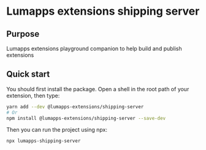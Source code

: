 # Lumapps extensions shipping server


## Purpose
Lumapps extensions playground companion to help build and publish extensions

## Quick start
You should first install the package.
Open a shell in the root path of your extension, then type:
```bash
yarn add --dev @lumapps-extensions/shipping-server
# Or
npm install @lumapps-extensions/shipping-server --save-dev
```

Then you can run the project using npx:
```bash
npx lumapps-shipping-server
```
